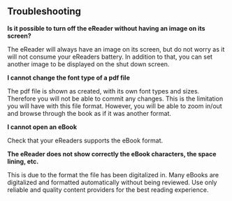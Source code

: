 ## Troubleshooting

**Is it possible to turn off the eReader without having an image on its screen?**

The eReader will always have an image on its screen, but do not worry as it will not consume your eReaders battery. In addition to that, you can set another image to be displayed on the shut down screen.

**I cannot change the font type of a pdf file**

The pdf file is shown as created, with its own font types and sizes. Therefore you will not be able to commit any changes. This is the limitation you will have with this file format. However, you will be able to zoom in/out and browse through the book as if it was another format.

**I cannot open an eBook**

Check that your eReaders supports the eBook format.

**The eReader does not show correctly the eBook characters, the space lining, etc.**

This is due to the format the file has been digitalized in. Many eBooks are digitalized and formatted automatically without being reviewed. Use only reliable and quality content providers for the best reading experience.
